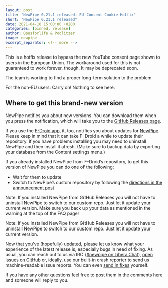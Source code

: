 ```yaml
---
layout: post
title: "NewPipe 0.21.1 released: EU Consent Cookie Hotfix"
short: "NewPipe 0.21.1 released"
date: 2021-04-10 15:00:00 +0200
categories: [pinned, release]
author: Opusforlife & Poolitzer
image: newpipe
excerpt_separator: <!-- more -->
---
```


This is a hotfix release to bypass the new YouTube consent page shown to users in the European Union. The workaround used for this is not guaranteed to work forever, though. It may be deprecated soon.

The team is working to find a proper long-term solution to the problem.

For the non-EU users: Carry on! Nothing to see here.

<!-- more -->

## Where to get this brand-new version

NewPipe notifies you about new versions. You can download them when you press the notification, which will take you to the [GitHub Releases page](https://github.com/TeamNewPipe/NewPipe/releases).

If you use the [F-Droid app](https://f-droid.org/), it, too, notifies you about updates for [NewPipe](https://f-droid.org/packages/org.schabi.newpipe/).
Please keep in mind that it can take F-Droid a while to update their repository. If you have problems installing you may need to uninstall NewPipe and then install it afresh. (Make sure to backup data by exporting your database from the Content settings menu.)

If you already installed NewPipe from F-Droid’s repository, to get this version of NewPipe you can do one of the following:

* Wait for them to update
* Switch to NewPipe’s custom repository by following the [directions in the announcement post](https://newpipe.net/blog/announcement/f-droid/pinned/f-droid-repo/)

Note: If you installed NewPipe from GitHub Releases you will not have to uninstall NewPipe to switch to our custom repo. Just let it update your current version.
Make sure you back up your data as mentioned in the warning at the top of the FAQ page!

Note: If you installed NewPipe from GitHub Releases you will not have to uninstall NewPipe to switch to our custom repo. Just let it update your current version.

Now that you've (hopefully) updated, please let us know what your experience of the latest release is, especially bugs in need of fixing. As usual, you can reach out to us via IRC ([#newpipe on Libera.Chat](https://web.libera.chat/#newpipe)), [open issues on GitHub](https://github.com/TeamNewPipe/NewPipe/issues/new/choose) or, ideally, use our built-in crash reporter to send us machine-readable issue reports. You can even [send in fixes](https://github.com/TeamNewPipe/NewPipe/blob/dev/.github/CONTRIBUTING.md#bug-fixing) yourself.

If you have any other questions feel free to post them in the comments here and someone will reply to you.
